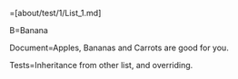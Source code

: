 =[about/test/1/List_1.md]

B=Banana

Document=Apples, Bananas and Carrots are good for you.

Tests=Inheritance from other list, and overriding.

